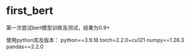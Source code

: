 # first_bert
第一次尝试bert模型训练及测试，结果为0.9+

使用python库及版本：
python==3.9.18
torch=2.2.0+cu121
numpy==1.26.3
pandas==2.2.0

